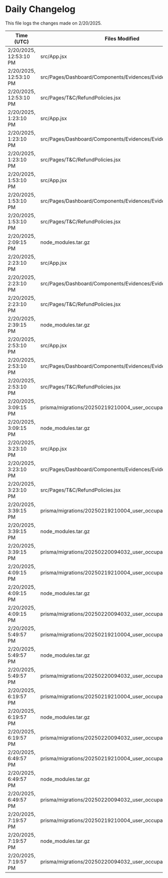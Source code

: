 # Daily Changelog

This file logs the changes made on 2/20/2025.

| Time (UTC)             | Files Modified                    | Changes (Addition/Deletion) |
|------------------------|-----------------------------------|-----------------------------|
| 2/20/2025, 12:53:10 PM | src/App.jsx | 3 Additions & 1 Deletions |
| 2/20/2025, 12:53:10 PM | src/Pages/Dashboard/Components/Evidences/Evidences.jsx | 23 Additions & 2 Deletions |
| 2/20/2025, 12:53:10 PM | src/Pages/T&C/RefundPolicies.jsx | 0 Additions & 0 Deletions |
| 2/20/2025, 1:23:10 PM | src/App.jsx | 3 Additions & 1 Deletions|
| 2/20/2025, 1:23:10 PM | src/Pages/Dashboard/Components/Evidences/Evidences.jsx | 23 Additions & 2 Deletions|
| 2/20/2025, 1:23:10 PM | src/Pages/T&C/RefundPolicies.jsx | 0 Additions & 0 Deletions|
| 2/20/2025, 1:53:10 PM | src/App.jsx | 3 Additions & 1 Deletions|
| 2/20/2025, 1:53:10 PM | src/Pages/Dashboard/Components/Evidences/Evidences.jsx | 23 Additions & 2 Deletions|
| 2/20/2025, 1:53:10 PM | src/Pages/T&C/RefundPolicies.jsx | 0 Additions & 0 Deletions|
| 2/20/2025, 2:09:15 PM | node_modules.tar.gz | 0 Additions & 0 Deletions|
| 2/20/2025, 2:23:10 PM | src/App.jsx | 3 Additions & 1 Deletions|
| 2/20/2025, 2:23:10 PM | src/Pages/Dashboard/Components/Evidences/Evidences.jsx | 23 Additions & 2 Deletions|
| 2/20/2025, 2:23:10 PM | src/Pages/T&C/RefundPolicies.jsx | 0 Additions & 0 Deletions|
| 2/20/2025, 2:39:15 PM | node_modules.tar.gz | 0 Additions & 0 Deletions|
| 2/20/2025, 2:53:10 PM | src/App.jsx | 3 Additions & 1 Deletions|
| 2/20/2025, 2:53:10 PM | src/Pages/Dashboard/Components/Evidences/Evidences.jsx | 23 Additions & 2 Deletions|
| 2/20/2025, 2:53:10 PM | src/Pages/T&C/RefundPolicies.jsx | 0 Additions & 0 Deletions|
| 2/20/2025, 3:09:15 PM | prisma/migrations/20250219210004_user_occupation/migration.sql | 0 Additions & 0 Deletions|
| 2/20/2025, 3:09:15 PM | node_modules.tar.gz | 0 Additions & 0 Deletions|
| 2/20/2025, 3:23:10 PM | src/App.jsx | 3 Additions & 1 Deletions|
| 2/20/2025, 3:23:10 PM | src/Pages/Dashboard/Components/Evidences/Evidences.jsx | 23 Additions & 2 Deletions|
| 2/20/2025, 3:23:10 PM | src/Pages/T&C/RefundPolicies.jsx | 0 Additions & 0 Deletions|
| 2/20/2025, 3:39:15 PM | prisma/migrations/20250219210004_user_occupation/migration.sql | 0 Additions & 0 Deletions|
| 2/20/2025, 3:39:15 PM | node_modules.tar.gz | 0 Additions & 0 Deletions|
| 2/20/2025, 3:39:15 PM | prisma/migrations/20250220094032_user_occupation/ | 0 Additions & 0 Deletions|
| 2/20/2025, 4:09:15 PM | prisma/migrations/20250219210004_user_occupation/migration.sql | 0 Additions & 0 Deletions|
| 2/20/2025, 4:09:15 PM | node_modules.tar.gz | 0 Additions & 0 Deletions|
| 2/20/2025, 4:09:15 PM | prisma/migrations/20250220094032_user_occupation/ | 0 Additions & 0 Deletions|
| 2/20/2025, 5:49:57 PM | prisma/migrations/20250219210004_user_occupation/migration.sql | 0 Additions & 0 Deletions|
| 2/20/2025, 5:49:57 PM | node_modules.tar.gz | 0 Additions & 0 Deletions|
| 2/20/2025, 5:49:57 PM | prisma/migrations/20250220094032_user_occupation/ | 0 Additions & 0 Deletions|
| 2/20/2025, 6:19:57 PM | prisma/migrations/20250219210004_user_occupation/migration.sql | 0 Additions & 0 Deletions|
| 2/20/2025, 6:19:57 PM | node_modules.tar.gz | 0 Additions & 0 Deletions|
| 2/20/2025, 6:19:57 PM | prisma/migrations/20250220094032_user_occupation/ | 0 Additions & 0 Deletions|
| 2/20/2025, 6:49:57 PM | prisma/migrations/20250219210004_user_occupation/migration.sql | 0 Additions & 0 Deletions|
| 2/20/2025, 6:49:57 PM | node_modules.tar.gz | 0 Additions & 0 Deletions|
| 2/20/2025, 6:49:57 PM | prisma/migrations/20250220094032_user_occupation/ | 0 Additions & 0 Deletions|
| 2/20/2025, 7:19:57 PM | prisma/migrations/20250219210004_user_occupation/migration.sql | 0 Additions & 0 Deletions|
| 2/20/2025, 7:19:57 PM | node_modules.tar.gz | 0 Additions & 0 Deletions|
| 2/20/2025, 7:19:57 PM | prisma/migrations/20250220094032_user_occupation/ | 0 Additions & 0 Deletions|

